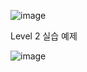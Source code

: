 ![image](https://user-images.githubusercontent.com/487999/79708354-29074a80-82fa-11ea-80df-0db3962fb453.png)

Level 2 실습 예제

![image](https://user-images.githubusercontent.com/30682608/202966974-12680550-054a-446a-96d1-e718fcd76da2.png)
